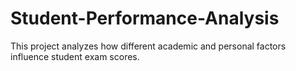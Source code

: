 # Student-Performance-Analysis
This project analyzes how different academic and personal factors influence student exam scores. 
